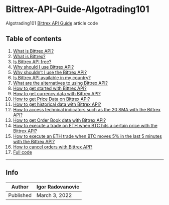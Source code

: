 # Bittrex-API-Guide-Algotrading101

Algotrading101 [Bittrex API Guide](https://algotrading101.com/learn/bittrex-api-guide/) article code

## Table of contents

<ol><li><a href="https://algotrading101.com/learn/bittrex-api-guide/#what-is-bittrex-api">What is Bittrex API?</a></li><li><a href="https://algotrading101.com/learn/bittrex-api-guide/#what-is-bittrex">What is Bittrex?</a></li><li><a href="https://algotrading101.com/learn/bittrex-api-guide/#is-bittrex-free">Is Bittrex API free?</a></li><li><a href="https://algotrading101.com/learn/bittrex-api-guide/#pros">Why should I use Bittrex API?</a></li><li><a href="https://algotrading101.com/learn/bittrex-api-guide/#cons">Why shouldn’t I use the Bittrex API?</a></li><li><a href="https://algotrading101.com/learn/bittrex-api-guide/#countries">Is Bittrex API available in my country?</a></li><li><a href="https://algotrading101.com/learn/bittrex-api-guide/#alternatives">What are the alternatives to using Bittrex API?</a></li><li><a href="https://algotrading101.com/learn/bittrex-api-guide/#started">How to get started with Bittrex API?</a></li><li><a href="https://algotrading101.com/learn/bittrex-api-guide/#currency">How to get currency data with Bittrex API?</a></li><li><a href="https://algotrading101.com/learn/bittrex-api-guide/#price">How to get Price Data on Bittrex API?</a></li><li><a href="https://algotrading101.com/learn/bittrex-api-guide/#historical">How to get historical data with Bittrex API?</a></li><li><a href="https://algotrading101.com/learn/bittrex-api-guide/#20sma">How to access technical indicators such as the 20 SMA with the Bittrex API?</a></li><li><a href="https://algotrading101.com/learn/bittrex-api-guide/#order-book">How to get Order Book data with Bittrex API?</a></li><li><a href="https://algotrading101.com/learn/bittrex-api-guide/#example1">How to execute a trade on ETH when BTC hits a certain price with the Bittrex API?</a></li><li><a href="https://algotrading101.com/learn/bittrex-api-guide/#example2">How to execute an ETH trade when BTC moves 5% in the last 5 minutes with the Bittrex API?</a></li><li><a href="https://algotrading101.com/learn/bittrex-api-guide/#google-sheets">How to cancel orders with Bittrex API?</a></li><li><a href="https://algotrading101.com/learn/bittrex-api-guide/#full-code">Full code</a></li></ol>

----------
## Info

| Author | Igor Radovanovic
--- | ---
| Published | March 3, 2022
